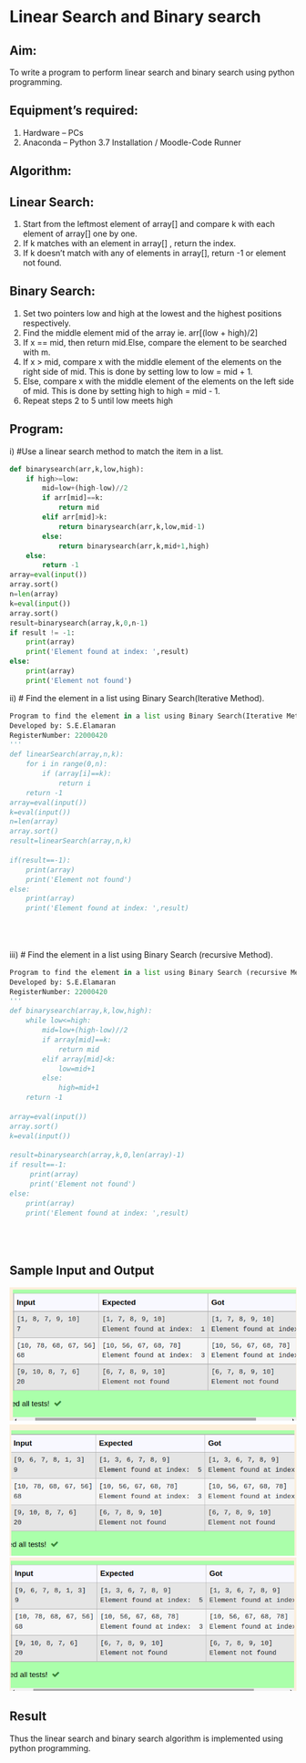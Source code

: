# Linear Search and Binary search
## Aim:
To write a program to perform linear search and binary search using python programming.
## Equipment’s required:
1.	Hardware – PCs
2.	Anaconda – Python 3.7 Installation / Moodle-Code Runner
## Algorithm:
## Linear Search:
1.	Start from the leftmost element of array[] and compare k with each element of array[] one by one.
2.	If k matches with an element in array[] , return the index.
3.	If k doesn’t match with any of elements in array[], return -1 or element not found.
## Binary Search:
1.	Set two pointers low and high at the lowest and the highest positions respectively.
2.	Find the middle element mid of the array ie. arr[(low + high)/2]
3.	If x == mid, then return mid.Else, compare the element to be searched with m.
4.	If x > mid, compare x with the middle element of the elements on the right side of mid. This is done by setting low to low = mid + 1.
5.	Else, compare x with the middle element of the elements on the left side of mid. This is done by setting high to high = mid - 1.
6.	Repeat steps 2 to 5 until low meets high
## Program:
i)	#Use a linear search method to match the item in a list.
```python
def binarysearch(arr,k,low,high):
    if high>=low:
        mid=low+(high-low)//2
        if arr[mid]==k:
            return mid
        elif arr[mid]>k:
            return binarysearch(arr,k,low,mid-1)
        else:
            return binarysearch(arr,k,mid+1,high)
    else:
        return -1
array=eval(input())
array.sort()
n=len(array)
k=eval(input())
array.sort()
result=binarysearch(array,k,0,n-1)
if result != -1:
    print(array)
    print('Element found at index: ',result)
else:
    print(array)
    print('Element not found')
 ```   




ii)	# Find the element in a list using Binary Search(Iterative Method).
```python
Program to find the element in a list using Binary Search(Iterative Method)..
Developed by: S.E.Elamaran
RegisterNumber: 22000420
'''
def linearSearch(array,n,k):
    for i in range(0,n):
        if (array[i]==k):
            return i
    return -1
array=eval(input())
k=eval(input())
n=len(array)
array.sort()
result=linearSearch(array,n,k)

if(result==-1):
    print(array)
    print('Element not found')
else:
    print(array)
    print('Element found at index: ',result)





```
iii)	# Find the element in a list using Binary Search (recursive Method).
```python
Program to find the element in a list using Binary Search (recursive Method).
Developed by: S.E.Elamaran
RegisterNumber: 22000420 
'''
def binarysearch(array,k,low,high):
    while low<=high:
        mid=low+(high-low)//2
        if array[mid]==k:
            return mid
        elif array[mid]<k:
            low=mid+1
        else:
            high=mid+1
    return -1      
    
array=eval(input())
array.sort()
k=eval(input())

result=binarysearch(array,k,0,len(array)-1)
if result==-1:
     print(array)
     print('Element not found')
else:
    print(array)
    print('Element found at index: ',result)





```
## Sample Input and Output
![output](6k.png)
![output](5k.png)
![output](4k.png)




## Result
Thus the linear search and binary search algorithm is implemented using python programming.